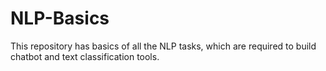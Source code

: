 # NLP-Basics
This repository has basics of all the NLP tasks, which are required to build chatbot and text classification tools.
